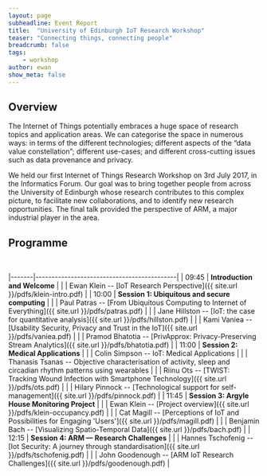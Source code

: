 ```yaml
---
layout: page
subheadline: Event Report
title:  "University of Edinburgh IoT Research Workshop"
teaser: "Connecting things, connecting people"
breadcrumb: false
tags: 
    - workshop
author: ewan
show_meta: false
---
```

## Overview

The Internet of Things potentially embraces a huge space of research topics and application areas. We can categorise the space in numerous ways: in terms of the different technologies; different aspects of the “data value constellation”; different use-cases; and different cross-cutting issues such as data provenance and privacy. 

We held our first Internet of Things Research Workshop on 3rd July 2017, in the Informatics Forum. Our goal was to bring together people from across the University of Edinburgh whose research contributes to this complex picture, to facilitate new collaborations, and to identify new research opportunities. The final talk provided the perspective of ARM, a major industrial player in the area.

## Programme

<br/>

|-------|--------------------------------------------| 
| 09:45 | **Introduction and Welcome**               | 
|       | Ewan Klein -- [IoT Research Perspective]({{ site.url }}/pdfs/klein-intro.pdf)                                 | 
| 10:00 | **Session 1: Ubiquitous and secure computing** | 
|       | Paul Patras --  [From Ubiquitous Computing to Internet of Everything]({{ site.url }}/pdfs/patras.pdf)                  | 
|       | Jane Hillston -- [IoT: the case for quantitative analysis]({{ site.url }}/pdfs/hillston.pdf)                              | 
|       | Kami Vaniea --  [Usability Security, Privacy and Trust in the IoT]({{ site.url }}/pdfs/vaniea.pdf)                               | 
|       | Pramod Bhatotia --  [PrivApprox: Privacy-Preserving Stream Analytics]({{ site.url }}/pdfs/bhatotia.pdf)                       | 
| 11:00 | **Session 2: Medical Applications**        | 
|       | Colin Simpson -- IoT: Medical Applications             | 
|       | Thanasis Tsanas -- Objective characterisation of activity, sleep and circadian rhythm patterns using wearables                         | 
|       | Riinu Ots -- [TWIST: Tracking Wound Infection with Smartphone Technology]({{ site.url }}/pdfs/ots.pdf)                                | 
|       | Hilary Pinnock -- [Technological support for self-management]({{ site.url }}/pdfs/pinnock.pdf)                          | 
| 11:45 | **Session 3: Argyle House Monitoring Project** | 
|       | Ewan Klein -- [Project overview]({{ site.url }}/pdfs/klein-occupancy.pdf)                               | 
|       | Cat Magill -- [Perceptions of IoT and Possibilities for Engaging 'Users']({{ site.url }}/pdfs/magill.pdf)                               | 
|       | Benjamin Bach -- [Visualizing Spatio-Temporal Data]({{ site.url }}/pdfs/bach.pdf)                                    | 
| 12:15 | **Session 4: ARM — Research Challenges**   | 
|       | Hannes Tschofenig -- [Iot Security: A journey through standardisation]({{ site.url }}/pdfs/tschofenig.pdf)                        | 
|       | John Goodenough -- [ARM IoT Research Challenges]({{ site.url }}/pdfs/goodenough.pdf)                         | 





